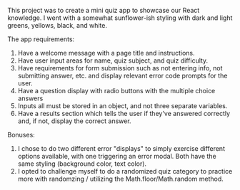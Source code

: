 This project was to create a mini quiz app to showcase our React knowledge.
I went with a somewhat sunflower-ish styling with dark and light greens, yellows, black, and white. 

The app requirements: 
1. Have a welcome message with a page title and instructions.
2. Have user input areas for name, quiz subject, and quiz difficulty.
3. Have requirements for form submission such as not entering info, not submitting answer, etc. and display relevant error code prompts for the user.
4. Have a question display with radio buttons with the multiple choice answers
5. Inputs all must be stored in an object, and not three separate variables.
6. Have a results section which tells the user if they've answered correctly and, if not, display the correct answer. 


Bonuses: 
1. I chose to do two different error "displays" to simply exercise different options available, with one triggering an error modal. Both have the same styling (background color, text color).
2. I opted to challenge myself to do a randomized quiz category to practice more with randomzing / utilizing the Math.floor/Math.random method.


